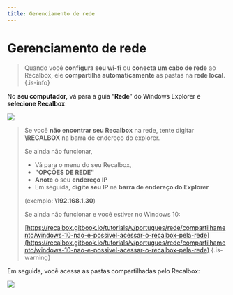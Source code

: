```yaml
---
title: Gerenciamento de rede
---
```


# Gerenciamento de rede


>Quando você **configura seu wi-fi** ou **conecta um cabo de rede** ao Recalbox, ele **compartilha automaticamente** as pastas na **rede local**.
{.is-info}

No **seu computador,** vá para a guia “**Rede**” do Windows Explorer e **selecione Recalbox**:

![](https://gblobscdn.gitbook.com/assets%2F-LdKWTKrrUvJVmGP83hw%2F-LjeTtJgtwG3Jr08zx3G%2F-LjeYNDH-k4NONJH1WFi%2Frecalbox-network1.jpg?alt=media&token=1e3a68bb-ee95-4c7f-b0e1-c7d392e22bd0)


>Se você **não encontrar seu Recalbox** na rede, tente digitar **\\RECALBOX** na barra de endereço do explorer.
>
>Se ainda não funcionar,
>
>* Vá para o menu do seu Recalbox,
>* **"OPÇÕES DE REDE"**
>* **Anote** o seu **endereço IP**
>* Em seguida, **digite seu IP** na **barra de endereço do Explorer**
>
>\(exemplo: **\\192.168.1.30**\)
>
>Se ainda não funcionar e você estiver no Windows 10: 
>
>[https://recalbox.gitbook.io/tutorials/v/portugues/rede/compartilhamento/windows-10-nao-e-possivel-acessar-o-recalbox-pela-rede](https://recalbox.gitbook.io/tutorials/v/portugues/rede/compartilhamento/windows-10-nao-e-possivel-acessar-o-recalbox-pela-rede)
{.is-warning}

Em seguida, você acessa as pastas compartilhadas pelo Recalbox:

![](https://gblobscdn.gitbook.com/assets%2F-LdKWTKrrUvJVmGP83hw%2F-LjeTtJgtwG3Jr08zx3G%2F-LjeYQJiDXlqNlhNkTKo%2Frecalbox-network2.jpg?alt=media&token=1f26d0aa-f957-4d57-a6e4-64e109f66f10)

